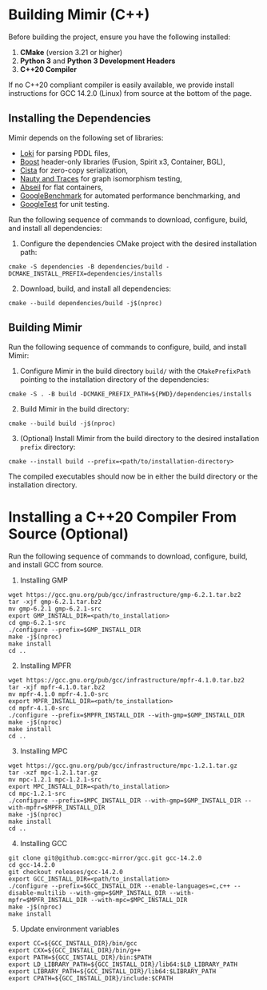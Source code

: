 # Building Mimir (C++)

Before building the project, ensure you have the following installed:

1. **CMake** (version 3.21 or higher)
2. **Python 3** and **Python 3 Development Headers**
3. **C++20 Compiler**

If no C++20 compliant compiler is easily available, we provide install instructions for GCC 14.2.0 (Linux) from source at the bottom of the page.

## Installing the Dependencies

Mimir depends on the following set of libraries:

- [Loki](https://github.com/drexlerd/Loki) for parsing PDDL files,
- [Boost](https://www.boost.org/) header-only libraries (Fusion, Spirit x3, Container, BGL),
- [Cista](https://github.com/felixguendling/cista/) for zero-copy serialization,
- [Nauty and Traces](https://users.cecs.anu.edu.au/~bdm/nauty/) for graph isomorphism testing,
- [Abseil](https://github.com/abseil/abseil-cpp) for flat containers,
- [GoogleBenchmark](https://github.com/google/benchmark) for automated performance benchmarking, and
- [GoogleTest](https://github.com/google/googletest) for unit testing.

Run the following sequence of commands to download, configure, build, and install all dependencies:

1. Configure the dependencies CMake project with the desired installation path:
```console
cmake -S dependencies -B dependencies/build -DCMAKE_INSTALL_PREFIX=dependencies/installs
```
2. Download, build, and install all dependencies:
```console
cmake --build dependencies/build -j$(nproc)
```

## Building Mimir

Run the following sequence of commands to configure, build, and install Mimir:

1. Configure Mimir in the build directory `build/` with the `CMakePrefixPath` pointing to the installation directory of the dependencies:
```console
cmake -S . -B build -DCMAKE_PREFIX_PATH=${PWD}/dependencies/installs
```
2. Build Mimir in the build directory:
```console
cmake --build build -j$(nproc)
```
3. (Optional) Install Mimir from the build directory to the desired installation `prefix` directory:
```console
cmake --install build --prefix=<path/to/installation-directory>
```

The compiled executables should now be in either the build directory or the installation directory.


# Installing a C++20 Compiler From Source (Optional)

Run the following sequence of commands to download, configure, build, and install GCC from source.

1. Installing GMP

```console
wget https://gcc.gnu.org/pub/gcc/infrastructure/gmp-6.2.1.tar.bz2
tar -xjf gmp-6.2.1.tar.bz2
mv gmp-6.2.1 gmp-6.2.1-src
export GMP_INSTALL_DIR=<path/to_installation>
cd gmp-6.2.1-src
./configure --prefix=$GMP_INSTALL_DIR
make -j$(nproc)
make install
cd ..
```

2. Installing MPFR

```console
wget https://gcc.gnu.org/pub/gcc/infrastructure/mpfr-4.1.0.tar.bz2
tar -xjf mpfr-4.1.0.tar.bz2
mv mpfr-4.1.0 mpfr-4.1.0-src
export MPFR_INSTALL_DIR=<path/to_installation>
cd mpfr-4.1.0-src
./configure --prefix=$MPFR_INSTALL_DIR --with-gmp=$GMP_INSTALL_DIR
make -j$(nproc)
make install
cd ..
```

3. Installing MPC

```console
wget https://gcc.gnu.org/pub/gcc/infrastructure/mpc-1.2.1.tar.gz
tar -xzf mpc-1.2.1.tar.gz
mv mpc-1.2.1 mpc-1.2.1-src
export MPC_INSTALL_DIR=<path/to_installation>
cd mpc-1.2.1-src
./configure --prefix=$MPC_INSTALL_DIR --with-gmp=$GMP_INSTALL_DIR --with-mpfr=$MPFR_INSTALL_DIR
make -j$(nproc)
make install
cd ..
```

4. Installing GCC

```console
git clone git@github.com:gcc-mirror/gcc.git gcc-14.2.0
cd gcc-14.2.0
git checkout releases/gcc-14.2.0
export GCC_INSTALL_DIR=<path/to_installation>
./configure --prefix=$GCC_INSTALL_DIR --enable-languages=c,c++ --disable-multilib --with-gmp=$GMP_INSTALL_DIR --with-mpfr=$MPFR_INSTALL_DIR --with-mpc=$MPC_INSTALL_DIR
make -j$(nproc)
make install
```

5. Update environment variables

```console
export CC=${GCC_INSTALL_DIR}/bin/gcc
export CXX=${GCC_INSTALL_DIR}/bin/g++
export PATH=${GCC_INSTALL_DIR}/bin:$PATH
export LD_LIBRARY_PATH=${GCC_INSTALL_DIR}/lib64:$LD_LIBRARY_PATH
export LIBRARY_PATH=${GCC_INSTALL_DIR}/lib64:$LIBRARY_PATH
export CPATH=${GCC_INSTALL_DIR}/include:$CPATH
```
